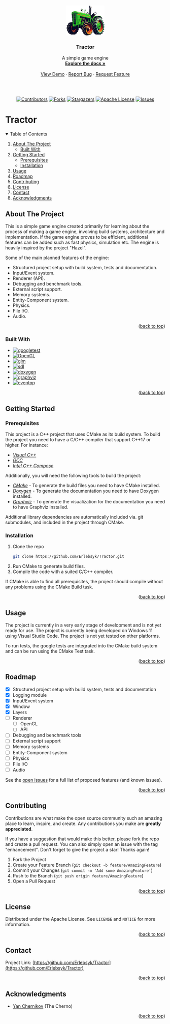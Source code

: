 <a name="readme-top"></a>

<!-- PROJECT LOGO -->
<br />
<br />
<br />
<div align="center">
  <a href="https://github.com/Erlebsyk/Tractor">
    <img src="https://raw.githubusercontent.com/Erlebsyk/Tractor/main/tractor/resources/images/logo_small.gif" alt="Logo" width="120" height="94">
  </a>

<h3 align="center">Tractor</h3>

  <p align="center">
    A simple game engine
    <br />
    <a href="https://github.com/Erlebsyk/Tractor"><strong>Explore the docs »</strong></a>
    <br />
    <br />
    <a href="https://github.com/Erlebsyk/Tractor">View Demo</a>
    ·
    <a href="https://github.com/Erlebsyk/Tractor/issues">Report Bug</a>
    ·
    <a href="https://github.com/Erlebsyk/Tractor/issues">Request Feature</a>
  </p>
  <br />
  <br />
	

<!-- PROJECT SHIELDS -->
<!--
*** I'm using markdown "reference style" links for readability.
*** Reference links are enclosed in brackets [ ] instead of parentheses ( ).
*** See the bottom of this document for the declaration of the reference variables
*** for contributors-url, forks-url, etc. This is an optional, concise syntax you may use.
*** https://www.markdownguide.org/basic-syntax/#reference-style-links
-->
[![Contributors][contributors-shield]][contributors-url]
[![Forks][forks-shield]][forks-url]
[![Stargazers][stars-shield]][stars-url]
[![Apache License][license-shield]][license-url]
[![Issues][issues-shield]][issues-url]


</div>

<h1>Tractor</h1>



<!-- TABLE OF CONTENTS -->
<details open>
  <summary>Table of Contents</summary>
  <ol>
    <li>
      <a href="#about-the-project">About The Project</a>
      <ul>
        <li><a href="#built-with">Built With</a></li>
      </ul>
    </li>
    <li>
      <a href="#getting-started">Getting Started</a>
      <ul>
        <li><a href="#prerequisites">Prerequisites</a></li>
        <li><a href="#installation">Installation</a></li>
      </ul>
    </li>
    <li><a href="#usage">Usage</a></li>
    <li><a href="#roadmap">Roadmap</a></li>
    <li><a href="#contributing">Contributing</a></li>
    <li><a href="#license">License</a></li>
    <li><a href="#contact">Contact</a></li>
    <li><a href="#acknowledgments">Acknowledgments</a></li>
  </ol>
</details>



<!-- ABOUT THE PROJECT -->
<div id="about-the-project"></div>

## About The Project

This is a simple game engine created primarily for learning about the process of making a game engine, involving build systems, architecture and implementation. If the game engine proves to be efficient, additional features can be added such as fast physics, simulation etc. The engine is heavily inspired by the project "Hazel".

Some of the main planned features of the engine:
* Structured project setup with build system, tests and documentation.
* Input/Event system.
* Renderer (API).
* Debugging and benchmark tools.
* External script support.
* Memory systems.
* Entity-Component system.
* Physics.
* File I/O.
* Audio.

<p align="right">(<a href="#readme-top">back to top</a>)</p>

<div id="built-with"></div>

### Built With

* [![googletest][googletest]][googletest-url]
* [![OpenGL][opengl]][opengl-url]
* [![glm][glm]][glm-url]
* [![sdl][sdl]][sdl-url]
* [![doxygen][doxygen]][doxygen-url]
* [![graphviz][graphviz]][graphviz-url]
* [![eventpp][eventpp]][eventpp-url]

<p align="right">(<a href="#readme-top">back to top</a>)</p>


<!-- GETTING STARTED -->
<div id="getting-started"></div>

## Getting Started


<div id="prerequisites"></div>

### Prerequisites

This project is a C++ project that uses CMake as its build system. To build the project you need to have a C/C++ compiler that support C++17 or higher. For instance:
- [*Visual C++*](http://www.visualstudio.com/)
- [*GCC*](http://gcc.gnu.org/)
- [*Intel C++ Compose*](https://software.intel.com/en-us/intel-compilers)

Additionally, you will need the following tools to build the project:
- [*CMake*](https://cmake.org/download/) - To generate the build files you need to have CMake installed.
- [*Doxygen*](https://www.doxygen.nl/download.html) - To generate the documentation you need to have Doxygen installed.
- [*Graphviz*](https://graphviz.org/download/) - To generate the visualization for the documentation you need to have Graphviz installed.

Additional library dependencies are automatically included via. git submodules, and included in the project through CMake.

<div id="installation"></div>

### Installation

1. Clone the repo
   ```sh
   git clone https://github.com/Erlebsyk/Tractor.git
   ```
2. Run CMake to generate build files.
3. Compile the code with a suited C/C++ compiler.

If CMake is able to find all prerequisites, the project should compile without any problems using the CMake Build task.


<p align="right">(<a href="#readme-top">back to top</a>)</p>



<!-- USAGE EXAMPLES -->
<div id="usage"></div>

## Usage

The project is currently in a very early stage of development and is not yet ready for use. The project is currently being developed on Windows 11 using Visual Studio Code. The project is not yet tested on other platforms.

To run tests, the google tests are integrated into the CMake build system and can be run using the CMake Test task.

<p align="right">(<a href="#readme-top">back to top</a>)</p>


<!-- ROADMAP -->
<div id="roadmap"></div>

## Roadmap

- [x] Structured project setup with build system, tests and documentation
- [x] Logging module
- [x] Input/Event system
- [x] Window
- [x] Layers
- [ ] Renderer
	- [ ] OpenGL
	- [ ] API
- [ ] Debugging and benchmark tools
- [ ] External script support
- [ ] Memory systems
- [ ] Entity-Component system
- [ ] Physics
- [ ] File I/O
- [ ] Audio

See the [open issues](https://github.com/Erlebsyk/Tractor/issues) for a full list of proposed features (and known issues).

<p align="right">(<a href="#readme-top">back to top</a>)</p>



<!-- CONTRIBUTING -->
<div id="contributing"></div>

## Contributing

Contributions are what make the open source community such an amazing place to learn, inspire, and create. Any contributions you make are **greatly appreciated**.

If you have a suggestion that would make this better, please fork the repo and create a pull request. You can also simply open an issue with the tag "enhancement".
Don't forget to give the project a star! Thanks again!

1. Fork the Project
2. Create your Feature Branch (`git checkout -b feature/AmazingFeature`)
3. Commit your Changes (`git commit -m 'Add some AmazingFeature'`)
4. Push to the Branch (`git push origin feature/AmazingFeature`)
5. Open a Pull Request

<p align="right">(<a href="#readme-top">back to top</a>)</p>



<!-- LICENSE -->
<div id="license"></div>

## License

Distributed under the Apache License. See `LICENSE` and `NOTICE` for more information.

<p align="right">(<a href="#readme-top">back to top</a>)</p>



<!-- CONTACT -->
<div id="contact"></div>

## Contact
Project Link: [https://github.com/Erlebsyk/Tractor](https://github.com/Erlebsyk/Tractor)

<p align="right">(<a href="#readme-top">back to top</a>)</p>



<!-- ACKNOWLEDGMENTS -->
<div id="acknowledgments"></div>

## Acknowledgments

* [Yan Chernikov](https://www.youtube.com/@TheCherno/featured) (The Cherno)

<p align="right">(<a href="#readme-top">back to top</a>)</p>



<!-- MARKDOWN LINKS & IMAGES -->
<!-- https://www.markdownguide.org/basic-syntax/#reference-style-links -->
<!-- Simple icons can be found at https://simpleicons.org/ --> 
[contributors-shield]: https://img.shields.io/github/contributors/Erlebsyk/Tractor.svg?style=for-the-badge
[contributors-url]: https://github.com/Erlebsyk/Tractor/graphs/contributors
[forks-shield]: https://img.shields.io/github/forks/Erlebsyk/Tractor.svg?style=for-the-badge
[forks-url]: https://github.com/Erlebsyk/Tractor/network/members
[stars-shield]: https://img.shields.io/github/stars/Erlebsyk/Tractor.svg?style=for-the-badge
[stars-url]: https://github.com/Erlebsyk/Tractor/stargazers
[issues-shield]: https://img.shields.io/github/issues/Erlebsyk/Tractor.svg?style=for-the-badge
[issues-url]: https://github.com/Erlebsyk/Tractor/issues
[license-shield]: https://img.shields.io/github/license/Erlebsyk/Tractor.svg?style=for-the-badge
[license-url]: https://github.com/Erlebsyk/Tractor/blob/master/LICENSE.txt

[googletest]: https://img.shields.io/badge/googletest-35495E?style=for-the-badge&logo=Google&logoColor=4285F4
[googletest-url]: https://github.com/google/googletest

[opengl]: https://img.shields.io/badge/OpenGL-E8E8E8?style=for-the-badge&logo=OpenGL&logoColor=5586A4
[opengl-url]: https://www.opengl.org/
[glm]: https://img.shields.io/badge/glm-F36633?style=for-the-badge&logo=glm
[glm-url]: https://github.com/g-truc/glm
[sdl]: https://img.shields.io/badge/sdl-113155?style=for-the-badge&logo=sdl
[sdl-url]: https://github.com/libsdl-org/SDL
[doxygen]: https://img.shields.io/badge/doxygen-4285F4?style=for-the-badge&logo=doxygen
[doxygen-url]: https://www.doxygen.nl/
[graphviz]: https://img.shields.io/badge/graphviz-00005F?style=for-the-badge&logo=graphviz
[graphviz-url]: https://graphviz.org/
[eventpp]: https://img.shields.io/badge/eventpp-EF2D5E?style=for-the-badge&logo=eventpp
[eventpp-url]: https://github.com/wqking/eventpp